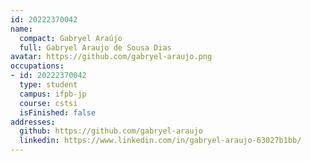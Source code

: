 ```yaml
---
id: 20222370042
name:
  compact: Gabryel Araújo
  full: Gabryel Araujo de Sousa Dias
avatar: https://github.com/gabryel-araujo.png
occupations:
- id: 20222370042
  type: student
  campus: ifpb-jp
  course: cstsi
  isFinished: false
addresses:
  github: https://github.com/gabryel-araujo
  linkedin: https://www.linkedin.com/in/gabryel-araujo-63027b1bb/
---
```

